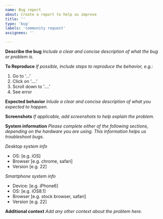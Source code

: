 ```yaml
---
name: Bug report
about: Create a report to help us improve
title: ''
type: 'bug'
labels: 'community request'
assignees: ''

---
```


**Describe the bug**
_Include a clear and concise description of what the bug or problem is._

**To Reproduce**
_If possible, include steps to reproduce the behavior, e.g.:_
1. Go to '...'
2. Click on '....'
3. Scroll down to '....'
4. See error

**Expected behavior**
_Inlude a clear and concise description of what you expected to happen._

**Screenshots**
_If applicable, add screenshots to help explain the problem._

**System information**
_Please complete either of the following sections, depending on the hardware you are using. This information helps us troubleshoot bugs._ 

_Desktop system info_
 - OS: [e.g. iOS]
 - Browser [e.g. chrome, safari]
 - Version [e.g. 22]

_Smartphone system info_
 - Device: [e.g. iPhone6]
 - OS: [e.g. iOS8.1]
 - Browser [e.g. stock browser, safari]
 - Version [e.g. 22]

**Additional context**
_Add any other context about the problem here._
